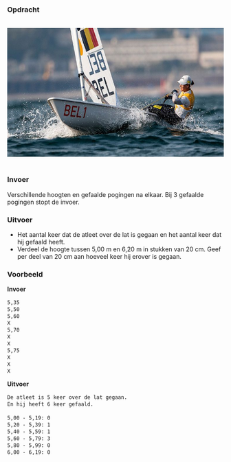 ### Opdracht

<br>  
<div class="dodona-centered-group"><img src="media/zeilen.jpeg" width="600" height="300"></div>
<br>  

### Invoer

Verschillende hoogten en gefaalde pogingen na elkaar. Bij 3 gefaalde pogingen stopt de invoer.

### Uitvoer

* Het aantal keer dat de atleet over de lat is gegaan en het aantal keer dat hij gefaald heeft.
* Verdeel de hoogte tussen 5,00 m en 6,20 m in stukken van 20 cm. Geef per deel van 20 cm aan hoeveel keer hij erover is gegaan.

### Voorbeeld

**Invoer**
    
    5,35
    5,50
    5,60
    X
    5,70
    X
    X
    5,75
    X
    X
    X
    

**Uitvoer**
    
    De atleet is 5 keer over de lat gegaan.
    En hij heeft 6 keer gefaald.
    
    5,00 - 5,19: 0
    5,20 - 5,39: 1
    5,40 - 5,59: 1
    5,60 - 5,79: 3
    5,80 - 5,99: 0
    6,00 - 6,19: 0
    
     
  
   
